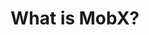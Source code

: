 ---
layout: default
title: 2. What is MobX?
parent: MobX Tutorial
grand_parent: State Management Tutorial
nav_order: 2
---